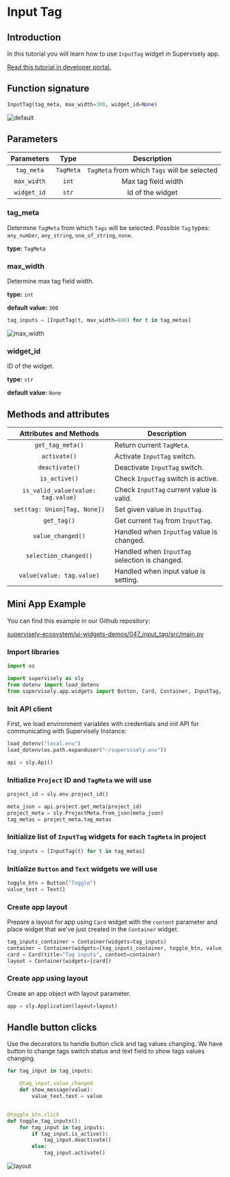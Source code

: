 # Input Tag

## Introduction

In this tutorial you will learn how to use `InputTag` widget in Supervisely app.

[Read this tutorial in developer portal.](https://developer.supervise.ly/app-development/apps-with-gui/inputtag)

## Function signature

```python
InputTag(tag_meta, max_width=300, widget_id=None)
```

![default](https://user-images.githubusercontent.com/120389559/218993249-8d449098-3efa-4c60-92d5-3019c76a1106.gif)

## Parameters

| Parameters  |   Type    |                 Description                  |
| :---------: | :-------: | :------------------------------------------: |
| `tag_meta`  | `TagMeta` | `TagMeta` from which `Tags` will be selected |
| `max_width` |   `int`   |             Max tag field width              |
| `widget_id` |   `str`   |               Id of the widget               |

### tag_meta

Determine `TagMeta` from which `Tags` will be selected. Possible `Tag` types: `any_number`, `any_string`, `one_of_string`, `none`.

**type:** `TagMeta`

### max_width

Determine max tag field width.

**type:** `int`

**default value:** `300`

```python
tag_inputs = [InputTag(t, max_width=800) for t in tag_metas]
```

![max_width](https://user-images.githubusercontent.com/120389559/219026202-ec7ebafe-215a-4672-b833-4c826bc6fd0e.png)

### widget_id

ID of the widget.

**type:** `str`

**default value:** `None`

## Methods and attributes

|       Attributes and Methods       | Description                                   |
| :--------------------------------: | --------------------------------------------- |
|          `get_tag_meta()`          | Return current `TagMeta`.                     |
|            `activate()`            | Activate `InputTag` switch.                   |
|           `deactivate()`           | Deactivate `InputTag` switch.                 |
|           `is_active()`            | Check `InputTag` switch is active.            |
| `is_valid_value(value: tag.value)` | Check `InputTag` current value is valid.      |
|    `set(tag: Union[Tag, None])`    | Set given value in `InputTag`.                |
|            `get_tag()`             | Get current `Tag` from `InputTag`.            |
|         `value_changed()`          | Handled when `InputTag` value is changed.     |
|       `selection_changed()`        | Handled when `InputTag` selection is changed. |
|     `value(value: tag.value)`      | Handled when input value is setting.          |

## Mini App Example

You can find this example in our Github repository:

[supervisely-ecosystem/ui-widgets-demos/047_input_tag/src/main.py](https://github.com/supervisely-ecosystem/ui-widgets-demos/blob/master/047_input_tag/src/main.py)

### Import libraries

```python
import os

import supervisely as sly
from dotenv import load_dotenv
from supervisely.app.widgets import Button, Card, Container, InputTag, Text

```

### Init API client

First, we load environment variables with credentials and init API for communicating with Supervisely Instance:

```python
load_dotenv("local.env")
load_dotenv(os.path.expanduser("~/supervisely.env"))

api = sly.Api()
```

### Initialize `Project` ID and `TagMeta` we will use

```python
project_id = sly.env.project_id()

meta_json = api.project.get_meta(project_id)
project_meta = sly.ProjectMeta.from_json(meta_json)
tag_metas = project_meta.tag_metas
```

### Initialize list of `InputTag` widgets for each `TagMeta` in project

```python
tag_inputs = [InputTag(t) for t in tag_metas]
```

### Initialize `Button` and `Text` widgets we will use

```python
toggle_btn = Button("Toggle")
value_text = Text()
```

### Create app layout

Prepare a layout for app using `Card` widget with the `content` parameter and place widget that we've just created in the `Container` widget.

```python
tag_inputs_container = Container(widgets=tag_inputs)
container = Container(widgets=[tag_inputs_container, toggle_btn, value_text])
card = Card(title="Tag inputs", content=container)
layout = Container(widgets=[card])
```

### Create app using layout

Create an app object with layout parameter.

```python
app = sly.Application(layout=layout)
```

## Handle button clicks

Use the decorators to handle button click and tag values changing. We have button to change tags switch status and text field to show tags values changing.

```python
for tag_input in tag_inputs:

    @tag_input.value_changed
    def show_message(value):
        value_text.text = value


@toggle_btn.click
def toggle_tag_inputs():
    for tag_input in tag_inputs:
        if tag_input.is_active():
            tag_input.deactivate()
        else:
            tag_input.activate()
```

![layout](https://user-images.githubusercontent.com/120389559/219036626-79af7718-3e93-4528-8a11-642c8798e154.gif)
